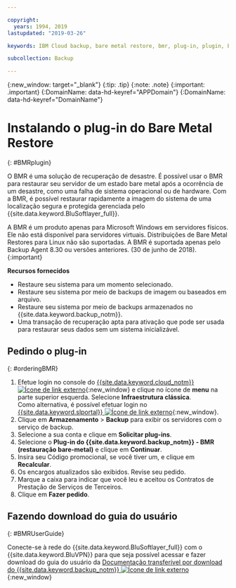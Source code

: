 ```yaml
---

copyright:
  years: 1994, 2019
lastupdated: "2019-03-26"

keywords: IBM Cloud backup, bare metal restore, bmr, plug-in, plugin, EVault, Carbonite, baremetal, point-in-time restore

subcollection: Backup

---
```

{:new_window: target="_blank"}
{:tip: .tip}
{:note: .note}
{:important: .important}
{:DomainName: data-hd-keyref="APPDomain"}
{:DomainName: data-hd-keyref="DomainName"}

# Instalando o plug-in do Bare Metal Restore
{: #BMRplugin}

O BMR é uma solução de recuperação de desastre. É possível usar o BMR para restaurar seu servidor de um estado bare metal após a ocorrência de um desastre, como uma falha de sistema operacional ou de hardware. Com a BMR, é possível restaurar rapidamente a imagem do sistema de uma localização segura e
protegida gerenciada pelo {{site.data.keyword.BluSoftlayer_full}}.

A BMR é um produto apenas para Microsoft Windows em servidores físicos. Ele
não está disponível para servidores virtuais. Distribuições de Bare Metal Restores para Linux não
são suportadas. A BMR é suportada apenas pelo Backup Agent 8.30 ou versões anteriores. (30 de junho de 2018).
{:important}

**Recursos fornecidos**

- Restaure seu sistema para um momento selecionado.
- Restaure seu sistema por meio de backups de imagem ou baseados em arquivo.
- Restaure seu sistema por meio de backups armazenados no {{site.data.keyword.backup_notm}}.
- Uma transação de recuperação apta para ativação que pode ser usada para restaurar seus dados sem um sistema inicializável.

## Pedindo o plug-in
{: #orderingBMR}

1. Efetue login no console do [{{site.data.keyword.cloud_notm}} ![Ícone de link externo](../../icons/launch-glyph.svg "Ícone de link externo")](https://{DomainName}){:new_window} e clique no ícone de **menu** na parte superior esquerda. Selecione **Infraestrutura clássica**. <br/>
   Como alternativa, é possível efetuar login no [{{site.data.keyword.slportal}} ![Ícone de link externo](../../icons/launch-glyph.svg "Ícone de link externo")](https://control.softlayer.com/){:new_window}.
2. Clique em **Armazenamento** > **Backup** para exibir os
servidores com o serviço de backup.
3. Selecione a sua conta e clique em **Solicitar plug-ins**.
4. Selecione o **Plug-in do {{site.data.keyword.backup_notm}} - BMR (restauração bare-metal)** e clique em **Continuar**.
5. Insira seu Código promocional, se você tiver um, e clique em **Recalcular**.
6. Os encargos atualizados são exibidos. Revise seu pedido.
7. Marque a caixa para indicar que você leu e aceitou os Contratos de Prestação de Serviços de Terceiros.
8. Clique em **Fazer pedido**.

## Fazendo download do guia do usuário
{: #BMRUserGuide}

Conecte-se à rede do {{site.data.keyword.BluSoftlayer_full}} com o {{site.data.keyword.BluVPN}} para que seja possível acessar e fazer download do guia do usuário da [Documentação transferível por download do {{site.data.keyword.backup_notm}} ![Ícone de link externo](../../icons/launch-glyph.svg "Ícone de link externo")](http://downloads.service.softlayer.com/evault/Documentation/){:new_window}
